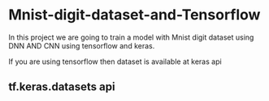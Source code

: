 # Mnist-digit-dataset-and-Tensorflow
In this project we are going to train a model with Mnist digit dataset using DNN AND CNN using tensorflow and keras.


If you are using tensorflow then dataset is available at keras api

## tf.keras.datasets api
